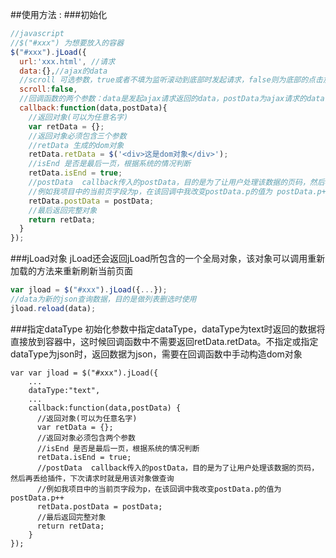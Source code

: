 ##使用方法 :
###初始化
```javascript
//javascript
//$("#xxx") 为想要放入的容器
$("#xxx").jLoad({
  url:'xxx.html', //请求
  data:{},//ajax的data
  //scroll 可选参数，true或者不填为监听滚动到底部时发起请求，false则为底部的点击加载更多发起请求
  scroll:false,
  //回调函数的两个参数：data是发起ajax请求返回的data，postData为ajax请求的data，也就是上一行的data
  callback:function(data,postData){
    //返回对象(可以为任意名字)
    var retData = {};
    //返回对象必须包含三个参数
    //retData 生成的dom对象
    retData.retData = $('<div>这是dom对象</div>');
    //isEnd 是否是最后一页，根据系统的情况判断
    retData.isEnd = true;
    //postData  callback传入的postData，目的是为了让用户处理该数据的页码，然后再丢给插件，下次请求时就是用该对象做查询
    //例如我项目中的当前页字段为p，在该回调中我改变postData.p的值为 postData.p++
    retData.postData = postData;
    //最后返回完整对象
    return retData;
  }
});
```
###jLoad对象
jLoad还会返回jLoad所包含的一个全局对象，该对象可以调用重新加载的方法来重新刷新当前页面
```javascript
var jload = $("#xxx").jLoad({...});
//data为新的json查询数据，目的是做列表删选时使用
jload.reload(data);
```

###指定dataType
初始化参数中指定dataType，dataType为text时返回的数据将直接放到容器中，这时候回调函数中不需要返回retData.retData。不指定或指定dataType为json时，返回数据为json，需要在回调函数中手动构造dom对象
```
var var jload = $("#xxx").jLoad({
    ...
    dataType:"text",
    ...
    callback:function(data,postData) {
      //返回对象(可以为任意名字)
      var retData = {};
      //返回对象必须包含两个参数
      //isEnd 是否是最后一页，根据系统的情况判断
      retData.isEnd = true;
      //postData  callback传入的postData，目的是为了让用户处理该数据的页码，然后再丢给插件，下次请求时就是用该对象做查询
      //例如我项目中的当前页字段为p，在该回调中我改变postData.p的值为 postData.p++
      retData.postData = postData;
      //最后返回完整对象
      return retData;
    }
});
```
